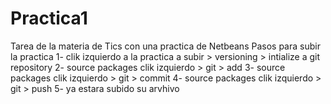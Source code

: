 # Practica1
Tarea de la materia de Tics con una practica de Netbeans
Pasos para subir la practica
1- clik izquierdo a la practica a subir > versioning > intialize a git repository
2- source packages clik izquierdo > git > add
3- source packages clik izquierdo > git > commit
4- source packages clik izquierdo > git > push
5- ya estara subido su arvhivo
